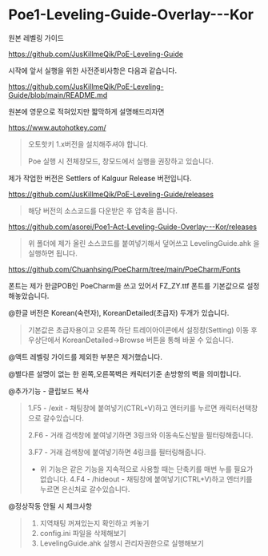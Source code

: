 # Poe1-Leveling-Guide-Overlay---Kor

원본 레벨링 가이드

https://github.com/JusKillmeQik/PoE-Leveling-Guide


시작에 앞서 실행을 위한 사전준비사항은 다음과 같습니다.

https://github.com/JusKillmeQik/PoE-Leveling-Guide/blob/main/README.md

원본에 영문으로 적혀있지만 짧막하게 설명해드리자면

https://www.autohotkey.com/
>오토핫키 1.x버전을 설치해주셔야 합니다.
>
>Poe 실행 시 전체창모드, 창모드에서 실행을 권장하고 있습니다.

제가 작업한 버전은 Settlers of Kalguur Release 버전입니다.

https://github.com/JusKillmeQik/PoE-Leveling-Guide/releases
>해당 버전의 소스코드를 다운받은 후 압축을 풉니다.

https://github.com/asorei/Poe1-Act-Leveling-Guide-Overlay---Kor/releases
>위 폴더에 제가 올린 소스코드를 붙여넣기해서 덮어쓰고 LevelingGuide.ahk 을 실행하면 됩니다.


https://github.com/Chuanhsing/PoeCharm/tree/main/PoeCharm/Fonts

폰트는 제가 한글POB인 PoeCharm을 쓰고 있어서 FZ_ZY.ttf 폰트를 기본값으로 설정해놓았습니다.

@한글 버전은 Korean(숙련자), KoreanDetailed(초급자) 두개가 있습니다.
>기본값은 초급자용이고 오른쪽 하단 트레이아이콘에서 설정창(Setting) 이동 후 우상단에서 KoreanDetailed->Browse 버튼을 통해 바꿀 수 있습니다.

@액트 레벨링 가이드를 제외한 부분은 제거했습니다.

@별다른 설명이 없는 한 왼쪽,오른쪽벽은 캐릭터기준 손방향의 벽을 의미합니다.

@추가기능 - 클립보드 복사

>1.F5 - /exit - 채팅창에 붙여넣기(CTRL+V)하고 엔터키를 누르면 캐릭터선택창으로 갈수있습니다.
>
>2.F6 - 거래 검색창에 붙여넣기하면 3링크와 이동속도신발을 필터링해줍니다.
>
>3.F7 - 거래 검색창에 붙여넣기하면 4링크를 필터링해줍니다.
> * 위 기능은 같은 기능을 지속적으로 사용할 때는 단축키를 매번 누를 필요가 없습니다.
>4.F4 - /hideout - 채팅창에 붙여넣기(CTRL+V)하고 엔터키를 누르면 은신처로 갈수있습니다.

@정상작동 안될 시 체크사항
>1. 지역채팅 꺼져있는지 확인하고 켜놓기
>2. config.ini 파일을 삭제해보기
>3. LevelingGuide.ahk 실행시  관리자권한으로 실행해보기
